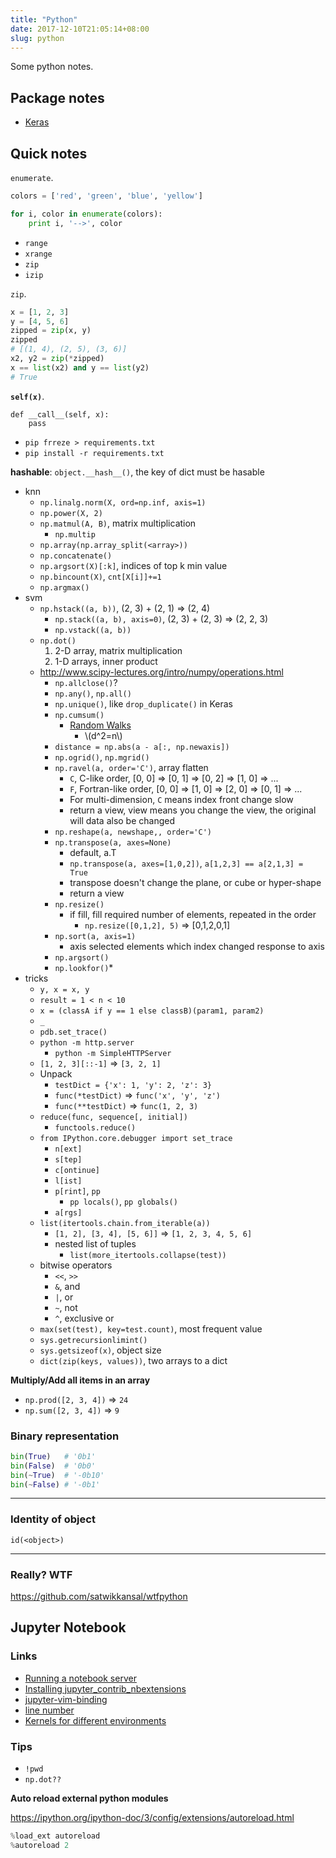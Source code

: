 ```yaml
---
title: "Python"
date: 2017-12-10T21:05:14+08:00
slug: python
---
```


Some python notes.

## Package notes

- [Keras](/note/keras)

## Quick notes

`enumerate`.

``` python
colors = ['red', 'green', 'blue', 'yellow']

for i, color in enumerate(colors):
    print i, '-->', color
```

- `range`
- `xrange`
- `zip`
- `izip`

`zip`.

``` python
x = [1, 2, 3]
y = [4, 5, 6]
zipped = zip(x, y)
zipped
# [(1, 4), (2, 5), (3, 6)]
x2, y2 = zip(*zipped)
x == list(x2) and y == list(y2)
# True
```

**`self(x)`**.

```
def __call__(self, x):
    pass
```

- `pip frreze > requirements.txt`
- `pip install -r requirements.txt`

<!--more-->

**hashable**: `object.__hash__()`, the key of dict must be hasable

- knn
    - `np.linalg.norm(X, ord=np.inf, axis=1)`
    - `np.power(X, 2)`
    - `np.matmul(A, B)`, matrix multiplication
        - `np.multip`
    - `np.array(np.array_split(<array>))`
    - `np.concatenate()`
    - `np.argsort(X)[:k]`, indices of top k min value
    - `np.bincount(X)`, `cnt[X[i]]+=1`
    - `np.argmax()`
- svm
    - `np.hstack((a, b))`, (2, 3) + (2, 1) => (2, 4)
        - `np.stack((a, b), axis=0)`, (2, 3) + (2, 3) => (2, 2, 3)
        - `np.vstack((a, b))`
    - `np.dot()`
        1. 2-D array, matrix multiplication
        1. 1-D arrays, inner product
    - http://www.scipy-lectures.org/intro/numpy/operations.html
        - `np.allclose()`?
        - `np.any()`, `np.all()`
        - `np.unique()`, like `drop_duplicate()` in Keras
        - `np.cumsum()`
            - [Random Walks ](http://www.mit.edu/~kardar/teaching/projects/chemotaxis(AndreaSchmidt)/random.htm)
                - \\(d^2=n\\)
        - `distance = np.abs(a - a[:, np.newaxis])`
        - `np.ogrid()`, `np.mgrid()`
        - `np.ravel(a, order='C')`, array flatten
            - `C`, C-like order, [0, 0] => [0, 1] => [0, 2] => [1, 0] => ...
            - `F`, Fortran-like order, [0, 0] => [1, 0] => [2, 0] => [0, 1] => ...
            - For multi-dimension, `C` means index front change slow
            - return a view, view means you change the view, the original will data also be changed
        - `np.reshape(a, newshape,, order='C')`
        - `np.transpose(a, axes=None)`
            - default, a.T
            - `np.transpose(a, axes=[1,0,2])`, `a[1,2,3] == a[2,1,3] = True`
            - transpose doesn't change the plane, or cube or hyper-shape
            - return a view
        - `np.resize()`
            - if fill, fill required number of elements, repeated in the order
                - `np.resize([0,1,2], 5)` => [0,1,2,0,1]
        - `np.sort(a, axis=1)`
            - axis selected elements which index changed response to axis
        - `np.argsort()`
        - `np.lookfor()`*
- tricks
    - `y, x = x, y`
    - `result = 1 < n < 10`
    - `x = (classA if y == 1 else classB)(param1, param2)`
    - `_`
    - `pdb.set_trace()`
    - `python -m http.server`
        - `python -m SimpleHTTPServer`
    - `[1, 2, 3][::-1]` => `[3, 2, 1]`
    - Unpack
        - `testDict = {'x': 1, 'y': 2, 'z': 3}`
        - `func(*testDict)` => `func('x', 'y', 'z')`
        - `func(**testDict)` => `func(1, 2, 3)`
    - `reduce(func, sequence[, initial])`
        - `functools.reduce()`
    - `from IPython.core.debugger import set_trace`
        - `n[ext]`
        - `s[tep]`
        - `c[ontinue]`
        - `l[ist]`
        - `p[rint]`, `pp`
            - `pp locals()`, `pp globals()`
        - `a[rgs]`
    - `list(itertools.chain.from_iterable(a))`
        - `[1, 2], [3, 4], [5, 6]]` => `[1, 2, 3, 4, 5, 6]`
        - nested list of tuples
            - `list(more_itertools.collapse(test))`
    - bitwise operators
        - `<<`, `>>`
        - `&`, and
        - `|`, or
        - `~`, not
        - `^`, exclusive or
    - `max(set(test), key=test.count)`, most frequent value
    - `sys.getrecursionlimint()`
    - `sys.getsizeof(x)`, object size
    - `dict(zip(keys, values))`, two arrays to a dict

**Multiply/Add all items in an array**

- `np.prod([2, 3, 4])` => `24`
- `np.sum([2, 3, 4])` => `9`

### Binary representation

``` py
bin(True)   # '0b1'
bin(False)  # '0b0'
bin(~True)  # '-0b10'
bin(~False) # '-0b1'
```

---

### Identity of object

`id(<object>)`

---

### Really? WTF

https://github.com/satwikkansal/wtfpython

## Jupyter Notebook

### Links

- [Running a notebook server](http://jupyter-notebook.readthedocs.io/en/stable/public_server.html)
- [Installing jupyter_contrib_nbextensions](http://jupyter-contrib-nbextensions.readthedocs.io/en/latest/install.html)
- [jupyter-vim-binding](https://github.com/lambdalisue/jupyter-vim-binding)
- [line number](https://stackoverflow.com/a/29916445)
- [Kernels for different environments](http://ipython.readthedocs.io/en/stable/install/kernel_install.html#kernels-for-different-environments)

### Tips

- `!pwd`
- `np.dot??`


**Auto reload external python modules**

https://ipython.org/ipython-doc/3/config/extensions/autoreload.html

``` py
%load_ext autoreload
%autoreload 2
```

